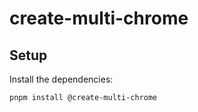 # create-multi-chrome

## Setup

Install the dependencies:

```bash
pnpm install @create-multi-chrome
```
